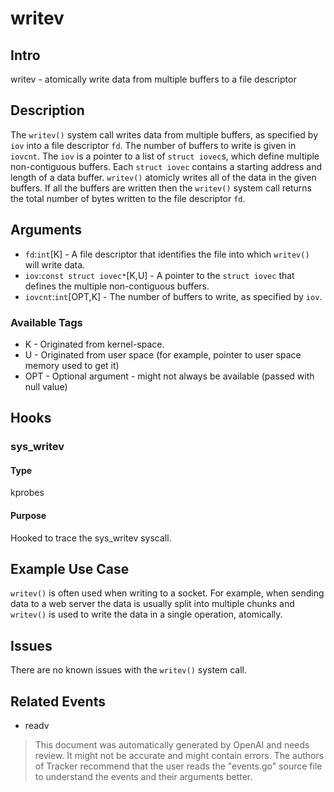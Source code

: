 
# writev

## Intro
writev - atomically write data from multiple buffers to a file descriptor

## Description
The `writev()` system call writes data from multiple buffers, as specified by `iov`
into a file descriptor `fd`. The number of buffers to write is given in `iovcnt`.
The `iov` is a pointer to a list of `struct iovec`s, which define multiple non-contiguous
buffers. Each `struct iovec` contains a starting address and length of a data
buffer. `writev()` atomicly writes all of the data in the given buffers. If all
the buffers are written then the `writev()` system call returns the total number
of bytes written to the file descriptor `fd`. 

## Arguments
* `fd`:`int`[K] - A file descriptor that identifies the file into which `writev()`
will write data.
* `iov`:`const struct iovec*`[K,U] - A pointer to the `struct iovec` that defines 
the multiple non-contiguous buffers.
* `iovcnt`:`int`[OPT,K] - The number of buffers to write, as specified by `iov`.

### Available Tags
* K - Originated from kernel-space.
* U - Originated from user space (for example, pointer to user space memory used to get it)
* OPT - Optional argument - might not always be available (passed with null value)

## Hooks
### sys_writev
#### Type
kprobes
#### Purpose
Hooked to trace the sys_writev syscall.

## Example Use Case
`writev()` is often used when writing to a socket. For example, when sending
data to a web server the data is usually split into multiple chunks and `writev()`
is used to write the data in a single operation, atomically.

## Issues
There are no known issues with the `writev()` system call.

## Related Events
* readv

> This document was automatically generated by OpenAI and needs review. It might
> not be accurate and might contain errors. The authors of Tracker recommend that
> the user reads the "events.go" source file to understand the events and their
> arguments better.
